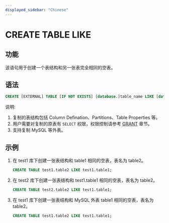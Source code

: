 ```yaml
---
displayed_sidebar: "Chinese"
---
```


# CREATE TABLE LIKE

## 功能

该语句用于创建一个表结构和另一张表完全相同的空表。

## 语法

```sql
CREATE [EXTERNAL] TABLE [IF NOT EXISTS] [database.]table_name LIKE [database.]table_name
```

说明:

1. 复制的表结构包括 Column Defination、Partitions、Table Properties 等。
2. 用户需要对复制的原表有 `SELECT` 权限，权限控制请参考 [GRANT](../account-management/GRANT.md) 章节。
3. 支持复制 MySQL 等外表。

## 示例

1. 在 test1 库下创建一张表结构和 table1 相同的空表，表名为 table2。

    ```sql
    CREATE TABLE test1.table2 LIKE test1.table1;
    ```

2. 在 test2 库下创建一张表结构和 test1.table1 相同的空表，表名为 table2。

    ```sql
    CREATE TABLE test2.table2 LIKE test1.table1;
    ```

3. 在 test1 库下创建一张表结构和 MySQL 外表 table1 相同的空表，表名为 table2。

    ```sql
    CREATE TABLE test1.table2 LIKE test1.table1;
    ```
